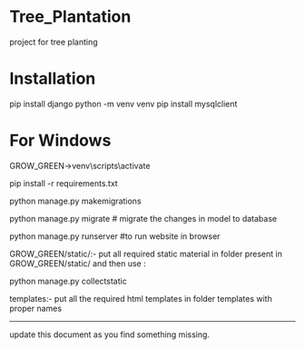 # Tree_Plantation
project for tree planting

# Installation

pip install django
python -m venv venv
pip install mysqlclient


# For Windows

GROW_GREEN->venv\scripts\activate

pip install -r requirements.txt

python manage.py makemigrations

python manage.py migrate  # migrate the changes in model to database

python manage.py runserver #to run website in browser


GROW_GREEN/static/:-
put all required static material in folder present in GROW_GREEN/static/
and then use :

python manage.py collectstatic

templates:-
put all the required html templates in folder templates with proper names

*********************************************************************

update this document as you find something missing.